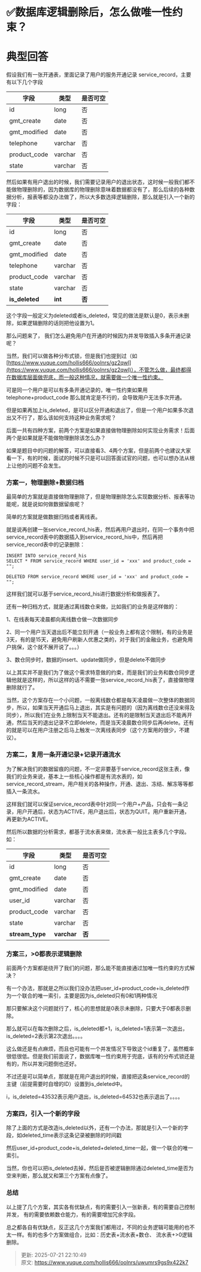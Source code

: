 # ✅数据库逻辑删除后，怎么做唯一性约束？

# 典型回答


假设我们有一张开通表，里面记录了用户的服务开通记录 service_record，主要有以下几个字段



| 字段 | 类型 | 是否可空 |
| --- | --- | --- |
| id | long | 否 |
| gmt_create | date | 否 |
| gmt_modified | date | 否 |
| telephone | varchar | 否 |
| product_code | varchar | 否 |
| state | varchar | 否 |


然后如果有用户退出的时候，我们需要记录用户的退出状态，这时候一般我们都不能做物理删除的，因为数据库的物理删除意味着数据都没有了，那么后续的各种数据分析，报表等都没办法做了，所以大多数选择逻辑删除，那么就是引入一个新的字段：



| 字段 | 类型 | 是否可空 |
| --- | --- | --- |
| id | long | 否 |
| gmt_create | date | 否 |
| gmt_modified | date | 否 |
| telephone | varchar | 否 |
| product_code | varchar | 否 |
| state | varchar | 否 |
| **is_deleted** | **int** | **否** |




这个字段一般定义为deleted或者is_deleted，常见的做法是默认是0，表示未删除，如果逻辑删除的话则把他设置为1。



那么问题来了， 我们怎么避免用户在开通的时候因为并发导致插入多条开通记录呢？



当然，我们可以做各种分布式锁，但是我们也提到过（如[https://www.yuque.com/hollis666/oolnrs/gz2qwl](https://www.yuque.com/hollis666/oolnrs/gz2qwl)），不管怎么做，最终都得在数据库层面做兜底，而一般这种情况，就需要做一个唯一性约束。



可是同一个用户是可以有多条开通记录的，唯一性约束如果用telephone+product_code 那么就肯定是不行的，会导致用户无法多次开通。



但是如果再加上is_deleted，是可以区分开通和退出了，但是一个用户如果多次退出又不行了，那么该如何支持这种业务需求呢？



后面一共有四种方案，前两个方案是如果直接做物理删除如何实现业务需求！后面两个是如果就是不能做物理删除该怎么办？



如果是题目中的问题的解答，可以直接看3、4两个方案，但是前两个也建议大家看一下，有的时候，面试的时候不只是可以回答面试官的问题，也可以想办法从根上让他的问题不会发生。



### 方案一，物理删除+数据归档


最简单的方案就是直接做物理删除了，但是物理删除怎么实现数据分析、报表等功能呢，就是说如何做数据留痕呢？



简单的方案就是做数据归档或者离线表。



就是说再创建一张service_record_his表，然后再用户退出时，在同一个事务中把service_record表中的数据插入到service_record_his中，然后再把service_record表中的记录删除：



```plain
INSERT INTO service_record_his
SELECT * FROM service_record WHERE user_id = 'xxx' and product_code = "";

DELETED FROM service_record WHERE user_id = 'xxx' and product_code = ""; 
```



这样我们就可以基于service_record_his进行数据分析和做报表了。



还有一种归档方式，就是通过离线数仓来做，比如我们的业务是这样做的：



1、在线表每天凌晨都向离线数仓做一次数据同步

2、同一个用户当天退出后不能立刻开通（一般业务上都有这个限制，有的业务是3天，有的是15天，避免用户刷新人优惠之类的，对于我们的金融业务，也避免用户挑保，这个就不展开说了。。。）

3、数仓同步时，数据的insert、update做同步，但是delete不做同步



以上其实并不是我们为了做这个需求特意做的约束，而是我们的业务和数仓同步逻辑他就是这样的，所以这样的话不需要一张service_record_his表了，直接做物理删除就行了。



当然，这个方案存在一个小问题，一般离线数仓都是每天凌晨做一次整体的数据同步，所以，如果当天开通后马上退出，其实是有问题的（因为离线数仓还没来得及同步），所以我们在业务上限制当天不能退出。还有的是限制当天退出后不能再开通，然后当天的退出记录不立即delete，而是当天凌晨数仓同步后再delete。还有的就是可以在用户注册之后马上触发一次离线表同步（这个方案用的很少，不建议）。



### 方案二，复用一条开通记录+记录开通流水


为了解决我们的数据留痕的问题，不一定非要基于service_record这张主表，像我们的业务来说，基本上一些核心操作都是有流水表的，如service_record_stream，用户相关的各种操作，开通、退出、冻结、解冻等等都插入一条流水。



这样我们就可以保证service_record表中针对同一个用户+产品，只会有一条记录，用户开通后，状态为ACTIVE，用户退出后，状态为QUIT。用户重新开通，再更新为ACTIVE。



然后所以数据的分析需求，都基于流水表来做，流水表一般比主表多几个字段。如：



| 字段 | 类型 | 是否可空 |
| --- | --- | --- |
| id | long | 否 |
| gmt_create | date | 否 |
| gmt_modified | date | 否 |
| user_id | varchar | 否 |
| product_code | varchar | 否 |
| state | varchar | 否 |
| **stream_type** | **varchar** | **否** |






### 方案三，>0都表示逻辑删除


前面两个方案都是绕开了我们的问题，那么能不能直接通过加唯一性约束的方式解决？



有一个办法，那就是之所以我们没办法把user_id+product_code+is_deleted作为一个联合的唯一索引，主要是因为is_deleted只有0和1两种情况



那只要解决这个问题就行了，核心的思想就是0表示未删除，只要大于0都表示删除。



那么就可以在每次删除之后，is_deleted都+1，is_deleted=1表示第一次退出，is_deleted=2表示第2次退出。。。。



这么做还是有点麻烦，而且也可能有一个并发情况下导致这个id重复了，虽然概率很低很低。但是我们前面说了，数据库唯一性约束用于兜底，该有的分布式锁还是有的，所以并发问题倒也还好。



不过还是可以简单点，那就是在用户退出的时候，直接把这条service_record的主键（前提需要时自增的ID）设置到is_deleted中。



i，is_deleted=43532表示用户退出，is_deleted=64532也表示退出了。。。。





### 方案四，引入一个新的字段


除了上面的方式是改造is_deleted以外，还有一个办法，那就是引入一个新的字段，如deleted_time表示这条记录被删除的时间戳



然后user_id+product_code+is_deleted+deleted_time一起，做一个联合的唯一索引。



当然，你也可以把is_deleted去掉，然后是否被逻辑删除通过deleted_time是否为空来判断，那么就又和第三个方案有点像了。



### 总结


以上提了几个方案，其实各有优缺点，有的需要引入一张新表，有的需要自己控制并发， 有的需要依赖数仓能力，有的需要增加冗余字段。



总之都各自有优缺点，反正这几个方案我们都用过，不同的业务逻辑可能用的也不太一样。有的也多个方案做组合，比如：历史表+流水表+数仓、 流水表+>0逻辑删除。



> 更新: 2025-07-21 22:10:49  
> 原文: <https://www.yuque.com/hollis666/oolnrs/uwumrs9gs9x422k7>